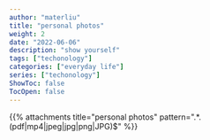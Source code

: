 ```yaml
---
author: "materliu"
title: "personal photos"
weight: 2
date: "2022-06-06"
description: "show yourself"
tags: ["techonology"]
categories: ["everyday life"] 
series: ["techonology"]
ShowToc: false
TocOpen: false
---
```


{{% attachments title="personal photos" pattern=".*\.(pdf|mp4|jpeg|jpg|png|JPG)$" %}}

